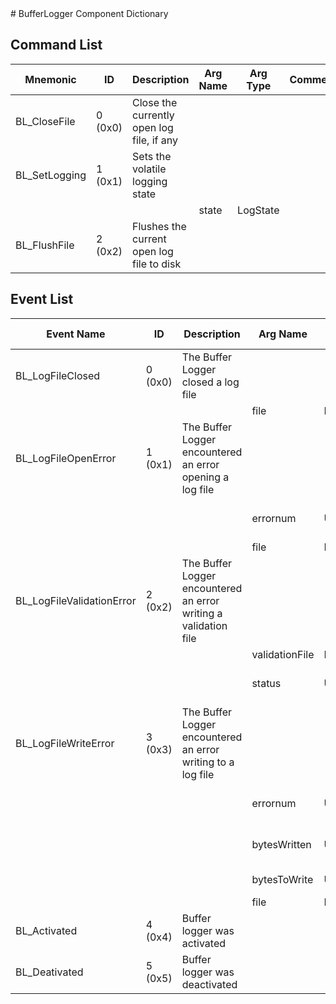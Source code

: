 <title>BufferLogger Component Dictionary</title>
# BufferLogger Component Dictionary


## Command List

|Mnemonic|ID|Description|Arg Name|Arg Type|Comment
|---|---|---|---|---|---|
|BL_CloseFile|0 (0x0)|Close the currently open log file, if any| | |   
|BL_SetLogging|1 (0x1)|Sets the volatile logging state| | |   
| | | |state|LogState||                    
|BL_FlushFile|2 (0x2)|Flushes the current open log file to disk| | |   


## Event List

|Event Name|ID|Description|Arg Name|Arg Type|Arg Size|Description
|---|---|---|---|---|---|---|
|BL_LogFileClosed|0 (0x0)|The Buffer Logger closed a log file| | | | |
| | | |file|Fw::LogStringArg&|256|The file|    
|BL_LogFileOpenError|1 (0x1)|The Buffer Logger encountered an error opening a log file| | | | |
| | | |errornum|U32||The error number returned from the open operation|    
| | | |file|Fw::LogStringArg&|256|The file|    
|BL_LogFileValidationError|2 (0x2)|The Buffer Logger encountered an error writing a validation file| | | | |
| | | |validationFile|Fw::LogStringArg&|256|The validation file|    
| | | |status|U32||The Os::Validate::Status return|    
|BL_LogFileWriteError|3 (0x3)|The Buffer Logger encountered an error writing to a log file| | | | |
| | | |errornum|U32||The error number returned from the write operation|    
| | | |bytesWritten|U32||The number of bytes successfully written|    
| | | |bytesToWrite|U32||The number of bytes attempted|    
| | | |file|Fw::LogStringArg&|256|The file|    
|BL_Activated|4 (0x4)|Buffer logger was activated| | | | |
|BL_Deativated|5 (0x5)|Buffer logger was deactivated| | | | |
